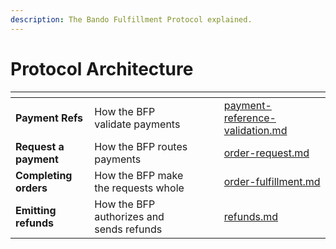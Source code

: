 ```yaml
---
description: The Bando Fulfillment Protocol explained.
---
```


# Protocol Architecture

<table data-view="cards"><thead><tr><th></th><th></th><th data-hidden data-card-cover data-type="files"></th><th data-hidden></th><th data-hidden data-card-target data-type="content-ref"></th></tr></thead><tbody><tr><td><strong>Payment Refs</strong></td><td>How the BFP validate payments</td><td></td><td></td><td><a href="payment-reference-validation.md">payment-reference-validation.md</a></td></tr><tr><td><strong>Request a payment</strong></td><td>How the BFP routes payments</td><td></td><td></td><td><a href="order-request.md">order-request.md</a></td></tr><tr><td><strong>Completing orders</strong></td><td>How the BFP make the requests whole</td><td></td><td></td><td><a href="order-fulfillment.md">order-fulfillment.md</a></td></tr><tr><td><strong>Emitting refunds</strong></td><td>How the BFP authorizes and sends refunds</td><td></td><td></td><td><a href="refunds.md">refunds.md</a></td></tr></tbody></table>
